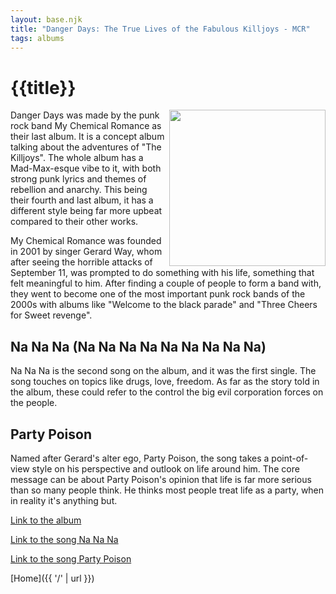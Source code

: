 ```yaml
---
layout: base.njk
title: "Danger Days: The True Lives of the Fabulous Killjoys - MCR"
tags: albums
---
```


# {{title}}

<img align="right" src="{{'/static/img/DDTLFK.jpg'|url}}" width="250" height="auto">

Danger Days was made by the punk rock band My Chemical Romance as their last album. It is a concept album talking about the adventures of "The Killjoys". The whole album has a Mad-Max-esque vibe to it, with both strong punk lyrics and themes of rebellion and anarchy. This being their fourth and last album, it has a different style being far more upbeat compared to their other works.

My Chemical Romance was founded in 2001 by singer Gerard Way, whom after seeing the horrible attacks of September 11, was prompted to do something with his life, something that felt meaningful to him. After finding a couple of people to form a band with, they went to become one of the most important punk rock bands of the 2000s with albums like "Welcome to the black parade" and "Three Cheers for Sweet revenge".

## Na Na Na (Na Na Na Na Na Na Na Na Na)

Na Na Na is the second song on the album, and it was the first single. The song touches on topics like drugs, love, freedom. As far as the story told in the album, these could refer to the control the big evil corporation forces on the people.

## Party Poison

Named after Gerard's alter ego, Party Poison, the song takes a point-of-view style on his perspective and outlook on life around him. The core message can be about Party Poison's opinion that life is far more serious than so many people think. He thinks most people treat life as a party, when in reality it's anything but. 

<a href="https://www.youtube.com/playlist?list=PLcYIWS2wAj7VqnRS9QbU_q08ipJj_YpcI" target="_blank">Link to the album</a>

<a href="https://www.youtube.com/watch?v=egG7fiE89IU" target="_blank">Link to the song Na Na Na</a>

<a href="https://www.youtube.com/watch?v=iw_-pACvP-A" target="_blank">Link to the song Party Poison</a>

[Home]({{ '/' | url }})
